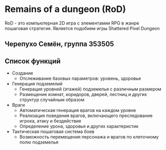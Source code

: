 # Remains of a dungeon (RoD)
RoD - это компьютерная 2D игра с элементамии RPG в жанре пошаговая стратегия. Является подобием игры Shattered Pixel Dungeon

## Черепухо Семён, группа 353505

## Список функций
- Создание
  - Отслеживание базовых параметров: уровень, здоровье
- Генерация подземелий
  - Генерация уровней (этажей) подземелья с различным размером
  - Размещение комнат, коридоров, дверей, лестниц и других структур случайным образом
- Враги
  - Автоматическая генерация врагов на каждом уровне
  - Реализация поведения врагов, включающего преследование игрока, атаку и бездействие
  - Определение урона, здоровья и других характеристик
- Тактическая пошаговая система боев
  - Возможность перемещения персонажа и врагов по клеточному полю подземелья
